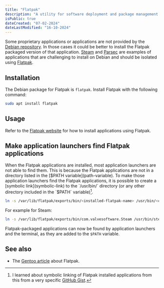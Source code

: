 ```yaml
---
title: "Flatpak"
description: "A utility for software deployment and package management for Linux"
isPublic: true
dateCreated: "07-02-2024"
dateLastModified: "16-10-2024"
---
```


Some proprietary applications or applications are not provided by the
[Debian repository](https://www.debian.org/distrib/packages). In those cases it
could be better to install the Flatpak packaged version of that application.
[Steam](https://store.steampowered.com/) and [Parsec](https://parsec.app/) are
examples of applications that are challenging to install on Debian and should be
isolated using [Flatpak](https://flatpak.org/).

## Installation
The Debian package for Flatpak is `flatpak`. Install Flatpak with the following
command:

```sh
sudo apt install flatpak
```

## Usage
Refer to the [Flatpak website](https://flatpak.org/) for how to install
applications using Flatpak.

## Make application launchers find Flatpak applications
When the Flatpak applications are installed, most application launchers are not
able to find them. This is because the Flatpak applications are not in a
directory listed in the [$PATH variable](path-variable). To make those
application launchers find the Flatpak applications, it is possible to create
a [symbolic link](symbolic-link) to the `/usr/bin/` directory (or any other
directory included in the `$PATH` variable)[^1].

[^1]: I learned about symbolic linking of Flatpak installed applications from this from a very specific [GitHub Gist](https://gist.github.com/curioswati/668e9e120ddd4b6f8d07dc28b5780d22).

```sh
ln -s /var/lib/flatpak/exports/bin/<installed-flatpak-name> /usr/bin/<custom-name>
```

For example for Steam:

```sh
ln -s /var/lib/flatpak/exports/bin/com.valvesoftware.Steam /usr/bin/steam
```

Flatpak-packaged applications can now be found by application launchers and the
terminal, as they are added to the `$PATH` variable.

## See also
* The [Gentoo article](https://wiki.gentoo.org/wiki/Flatpak) about Flatpak.
